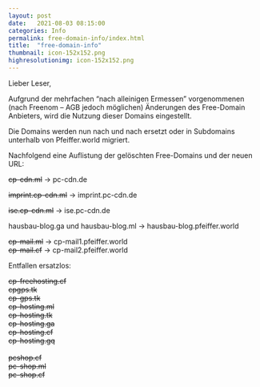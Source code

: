 ```yaml
---
layout: post
date:   2021-08-03 08:15:00
categories: Info
permalink: free-domain-info/index.html
title:  "free-domain-info"
thumbnail: icon-152x152.png
highresolutionimg: icon-152x152.png
---
```

<!-- entry-content -->
<div class="entry-content">
		
<p>Lieber Leser, </p>

<p>Aufgrund der mehrfachen &#8220;nach alleinigen Ermessen&#8221; vorgenommenen (nach Freenom &#8211; AGB jedoch möglichen) Änderungen des  Free-Domain Anbieters, wird die Nutzung dieser Domains eingestellt. </p>
<p>Die Domains werden nun nach und nach ersetzt oder in Subdomains unterhalb von Pfeiffer.world migriert.</p>
<p>Nachfolgend eine Auflistung der gel&ouml;schten Free-Domains und der neuen URL:</p>

<p><s>cp-cdn.ml</s> -&gt; pc-cdn.de</p>
<p><s>imprint.cp-cdn.ml</s> -&gt; imprint.pc-cdn.de</p>
<p><s>ise.cp-cdn.ml</s> -&gt; ise.pc-cdn.de</p>

<p>hausbau-blog.ga und 
hausbau-blog.ml -&gt; hausbau-blog.pfeiffer.world</p>

<p><s>cp-mail.ml</s> -&gt; cp-mail1.pfeiffer.world<br>
<s>cp-mail.cf</s> -&gt; cp-mail2.pfeiffer.world</p>

<p>Entfallen ersatzlos:</p>
<p><s>cp-freehosting.cf<br>
cpgps.tk<br>
cp-gps.tk<br>
cp-hosting.ml<br>
cp-hosting.tk<br>
cp-hosting.ga<br>
cp-hosting.cf<br>
cp-hosting.gq<br>
<br>
pcshop.cf<br>
pc-shop.ml<br>
pc-shop.cf</s></p>
</div>
<!-- .entry-content -->
